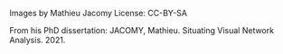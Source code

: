 Images by Mathieu Jacomy
License: CC-BY-SA

From his PhD dissertation:
JACOMY, Mathieu. Situating Visual Network Analysis. 2021.
